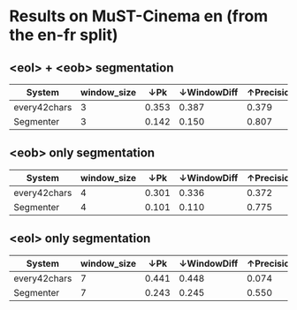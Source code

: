 # Results on MuST-Cinema en (from the en-fr split)

## \<eol> + \<eob> segmentation

| System       | window_size | ↓Pk    | ↓WindowDiff | ↑Precision | ↑Recall | ↑F1  | ↑BLEU |
|--------------|-------------|--------|-------------|------------|---------|------|-------|
| every42chars | 3           | 0.353  | 0.387       | 0.379      | 0.328   |0.352 | 63.81 |
| Segmenter    | 3           | 0.142  | 0.150       | 0.807      | 0.776   |0.791 | 87.80 |


## \<eob> only segmentation

| System       | window_size | ↓Pk    | ↓WindowDiff | ↑Precision | ↑Recall | ↑F1  | ↑BLEU |
|--------------|-------------|--------|-------------|------------|---------|------|-------|
| every42chars | 4           | 0.301  | 0.336       | 0.372      | 0.322   |0.345 | 78.05 |
| Segmenter    | 4           | 0.101  | 0.110       | 0.775      | 0.746   |0.761 | 94.19 |


## \<eol> only segmentation

| System       | window_size | ↓Pk    | ↓WindowDiff | ↑Precision | ↑Recall | ↑F1  | ↑BLEU |
|--------------|-------------|--------|-------------|------------|---------|------|-------|
| every42chars | 7           | 0.441  |  0.448      | 0.074      | 0.06    |0.066 | 75.02 |
| Segmenter    | 7           | 0.243  |  0.245      | 0.550      | 0.464   |0.503 | 86.39 |

